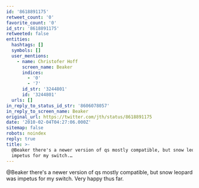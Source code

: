 ```yaml
---
id: '8618891175'
retweet_count: '0'
favorite_count: '0'
id_str: '8618891175'
retweeted: false
entities:
  hashtags: []
  symbols: []
  user_mentions:
    - name: Christofer Hoff
      screen_name: Beaker
      indices:
        - '0'
        - '7'
      id_str: '3244801'
      id: '3244801'
  urls: []
in_reply_to_status_id_str: '8606078057'
in_reply_to_screen_name: Beaker
original_url: https://twitter.com/jth/status/8618891175
date: '2010-02-04T04:27:06.000Z'
sitemap: false
robots: noindex
reply: true
title: >-
  @Beaker there's a newer version of qs mostly compatible, but snow leopard was
  impetus for my switch.…
---
```


@Beaker there's a newer version of qs mostly compatible, but snow leopard was impetus for my switch. Very happy thus far.